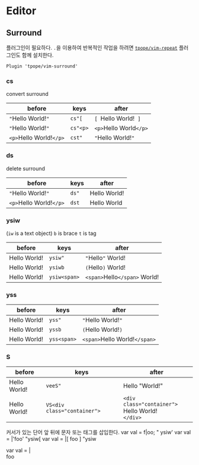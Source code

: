 

# Editor
## Surround

플러그인이 필요하다. `.`을 이용하여 반복적인 작업을 하려면 [`tpope/vim-repeat`](https://github.com/tpope/vim-repeat) 플러그인도 함께 설치한다.

```vim
Plugin 'tpope/vim-surround'
```

### cs

convert surround

| before | keys | after |
| --- | --- | --- |
| `"`Hello World!`"` | `cs"[` | `[ `Hello World!` ]` |
| `"`Hello World!`"` | `cs"<p>` | `<p>`Hello World`</p>` |
| `<p>`Hello World!`</p>` | `cst"` | `"`Hello World!`"` |

### ds

delete surround

| before | keys | after |
| --- | --- | --- |
| `"`Hello World!`"` | `ds"` | Hello World! |
| `<p>`Hello World!`</p>` | `dst` | Hello World |

### ysiw

(`iw` is a text object)
`b` is brace
`t` is tag

| before | keys | after |
| --- | --- | --- |
| Hello World! | `ysiw"` | `"`Hello`"` World! |
| Hello World! | `ysiwb` | `(`Hello`)` World! |
| Hello World! | `ysiw<span>` | `<span>`Hello`</span>` World! |

### yss

| before | keys | after |
| --- | --- | --- |
| Hello World! | `yss"` | `"`Hello World!`"` |
| Hello World! | `yssb` | `(`Hello World!`)` |
| Hello World! | `yss<span>` | `<span>`Hello World!`</span>` |

### S
| before | keys | after |
| --- | --- | --- |
| Hello World! | `veeS"` | Hello "World!" |
| Hello World! | `VS<div class="container">` | `<div class="container">`<br>Hello World!<br>`</div>` |


커서가 있는 단어 앞 뒤에 문자 또는 태그를 삽입한다.
var val = f|oo;
" ysiw'
var val = |'foo'
"ysiw[
var val = |[ foo ]
"ysiw<div>
var val = |<div>foo</div>



